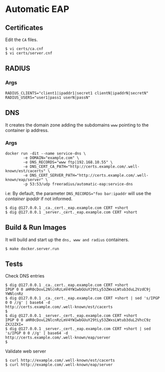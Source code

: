 # Automatic EAP

## Certificates

Edit the `CA` files.

```
$ vi certs/ca.cnf
$ vi certs/server.cnf
```

## RADIUS

### Args

```
RADIUS_CLIENTS="client1|ipaddr1|secret1 clientN|ipaddrN|secretN"
RADIUS_USERS="user1|pass1 userN|passN"
```

## DNS

It creates the domain zone adding the subdomains `www` pointing to the container ip address.

### Args

```
docker run -dit --name service-dns \
		-e DOMAIN="example.com" \
		-e DNS_RECORDS="www ftp|192.168.10.55" \
		-e DNS_CERT_CA_PATH="http://certs.example.com/.well-known/est/cacerts" \
		-e DNS_CERT_SERVER_PATH="http://certs.example.com/.well-known/eap/server" \
		-p 53:53/udp freeradius/automatic-eap:service-dns
```

i.e: By default, the parameter `DNS_RECORDS="foo bar:ipaddr` will use the _container ipaddr_ if not informed.

```
$ dig @127.0.0.1 _ca._cert._eap.example.com CERT +short
$ dig @127.0.0.1 _server._cert._eap.example.com CERT +short
```

## Build & Run Images

It will build and start up the `dns, www and radius` containers.

```
$ make docker.server.run
```

## Tests

Check DNS entries

```
$ dig @127.0.0.1 _ca._cert._eap.example.com CERT +short
IPGP 0 0 aHR0cDovL2NlcnRzLmV4YW1wbGUuY29tLy53ZWxsLWtub3duL2VzdC9j YWNlcnRz
$ dig @127.0.0.1 _ca._cert._eap.example.com CERT +short | sed 's/IPGP 0 0 //g' | base64 -d
http://certs.example.com/.well-known/est/cacerts
$
$ dig @127.0.0.1 _server._cert._eap.example.com CERT +short
IPGP 0 0 aHR0cDovL2NlcnRzLmV4YW1wbGUuY29tLy53ZWxsLWtub3duL2VhcC9z ZXJ2ZXI=
$ dig @127.0.0.1 _server._cert._eap.example.com CERT +short | sed 's/IPGP 0 0 //g' | base64 -d
http://certs.example.com/.well-known/eap/server
$
```

Validate web server

```
$ curl http://example.com/.well-known/est/cacerts
$ curl http://example.com/.well-known/eap/server
```
